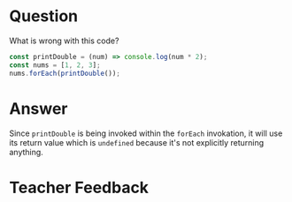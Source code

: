 # Question

What is wrong with this code?

```js
const printDouble = (num) => console.log(num * 2);
const nums = [1, 2, 3];
nums.forEach(printDouble());
```

# Answer

Since `printDouble` is being invoked within the `forEach` invokation, it will use its return value which is `undefined` because it's not explicitly returning anything.

# Teacher Feedback
